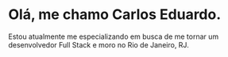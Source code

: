 # Olá, me chamo Carlos Eduardo.

Estou atualmente me especializando em busca de me tornar um desenvolvedor Full Stack e moro no Rio de Janeiro, RJ.

